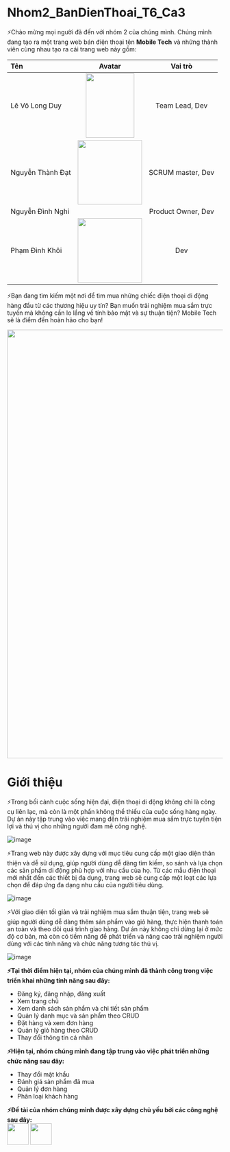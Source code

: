 # Nhom2_BanDienThoai_T6_Ca3

⚡Chào mừng mọi người đã đến với nhóm 2 của chúng mình. Chúng mình đang tạo ra một trang web bán điện thoại tên **Mobile Tech** và những thành viên cùng nhau tạo ra cái trang web này gồm:

| Tên                 | Avatar                                | Vai trò          |
|:------------        |:-------------------------------------:|:----------------:|
| Lê Võ Long Duy      |<img src="https://github.com/NguyenThanhDat2504/Nhom2_BanDienThoai_T6_Ca3/assets/147797810/df91b1ee-088a-49f3-a6ef-9c87a553b168" width="113" height="150">| Team Lead, Dev    |
| Nguyễn Thành Đạt    |<img src="https://github.com/NguyenThanhDat2504/Nhom2_BanDienThoai_T6_Ca3/assets/147797810/4a98fb83-da9b-4eff-89d3-f7e23afe8f7f" width="150" height="150">| SCRUM master, Dev |
| Nguyễn Đình Nghi    |                                       | Product Owner, Dev|
| Phạm Đình Khôi      |<img src="https://github.com/NguyenThanhDat2504/Nhom2_BanDienThoai_T6_Ca3/assets/147797810/05e3bdb0-52a5-461b-bb8d-b2f1c8a43f0a" width="150" height="150">| Dev              |


⚡Bạn đang tìm kiếm một nơi để tìm mua những chiếc điện thoại di động hàng đầu từ các thương hiệu uy tín? Bạn muốn trải nghiệm mua sắm trực tuyến mà không cần lo lắng về tính bảo mật và sự thuận tiện? Mobile Tech sẽ là điểm đến hoàn hảo cho bạn!


<img src= "https://github.com/NguyenThanhDat2504/Nhom2_BanDienThoai_T6_Ca3/assets/135969064/d6a8dc95-28a4-4c08-b000-b701011678ff" width="1000">

# Giới thiệu

⚡Trong bối cảnh cuộc sống hiện đại, điện thoại di động không chỉ là công cụ liên lạc, mà còn là một phần không thể thiếu của cuộc sống hàng ngày. Dự án này tập trung vào việc mang đến trải nghiệm mua sắm trực tuyến tiện lợi và thú vị cho những người đam mê công nghệ.


![image](https://github.com/NguyenThanhDat2504/Nhom2_BanDienThoai_T6_Ca3/assets/135969064/ab6f49d6-9329-49aa-b929-a80bd14a849e)



⚡Trang web này được xây dựng với mục tiêu cung cấp một giao diện thân thiện và dễ sử dụng, giúp người dùng dễ dàng tìm kiếm, so sánh và lựa chọn các sản phẩm di động phù hợp với nhu cầu của họ. Từ các mẫu điện thoại mới nhất đến các thiết bị đa dụng, trang web sẽ cung cấp một loạt các lựa chọn để đáp ứng đa dạng nhu cầu của người tiêu dùng.


![image](https://github.com/NguyenThanhDat2504/Nhom2_BanDienThoai_T6_Ca3/assets/135969064/2355695e-bf63-47a3-a46d-3eaa530c5a53)


⚡Với giao diện tối giản và trải nghiệm mua sắm thuận tiện, trang web sẽ giúp người dùng dễ dàng thêm sản phẩm vào giỏ hàng, thực hiện thanh toán an toàn và theo dõi quá trình giao hàng. Dự án này không chỉ dừng lại ở mức độ cơ bản, mà còn có tiềm năng để phát triển và nâng cao trải nghiệm người dùng với các tính năng và chức năng tương tác thú vị.


![image](https://github.com/NguyenThanhDat2504/Nhom2_BanDienThoai_T6_Ca3/assets/135969064/0437adfe-eef7-4ede-9461-da09afe6fb17)

**⚡Tại thời điểm hiện tại, nhóm của chúng mình đã thành công trong việc triển khai những tính năng sau đây:**
- Đăng ký, đăng nhập, đăng xuất
- Xem trang chủ
- Xem danh sách sản phẩm và chi tiết sản phẩm
- Quản lý danh mục và sản phẩm theo CRUD
- Đặt hàng và xem đơn hàng
- Quản lý giỏ hàng theo CRUD
- Thay đổi thông tin cá nhân

**⚡Hiện tại, nhóm chúng mình đang tập trung vào việc phát triển những chức năng sau đây:**
- Thay đổi mật khẩu
- Đánh giá sản phẩm đã mua
- Quản lý đơn hàng
- Phân loại khách hàng

**⚡Đề tài của nhóm chúng mình được xây dựng chủ yếu bởi các công nghệ sau đây:**
<br>
<img src="https://cdn-icons-png.flaticon.com/512/5968/5968332.png" width="50" height="50">
<img src="https://seeklogo.com/images/L/laragon-logo-D8819D2A8F-seeklogo.com.png" width="50" height="50">



